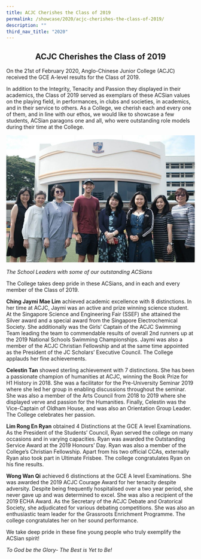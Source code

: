 ```yaml
---
title: ACJC Cherishes the Class of 2019
permalink: /showcase/2020/acjc-cherishes-the-class-of-2019/
description: ""
third_nav_title: "2020"
---
```

## <center> ACJC Cherishes the Class of 2019 </center>

On the 21st of February 2020, Anglo-Chinese Junior College (ACJC) received the GCE A-level results for the Class of 2019.

  

In addition to the Integrity, Tenacity and Passion they displayed in their academics, the Class of 2019 served as exemplars of these ACSian values on the playing field, in performances, in clubs and societies, in academics, and in their service to others. As a College, we cherish each and every one of them, and in line with our ethos, we would like to showcase a few students, ACSian paragons one and all, who were outstanding role models during their time at the College.

![](/images/results%204.jpeg)

_The School Leaders with some of our outstanding ACSians_

The College takes deep pride in these ACSians, and in each and every member of the Class of 2019.

  

**Ching Jaymi Mae Lim**&nbsp;achieved academic excellence with 8 distinctions. In her time at ACJC, Jaymi was an active and prize winning science student. At the Singapore Science and Engineering Fair (SSEF) she attained the Silver award and a special award from the Singapore Electrochemical Society. She additionally was the Girls’ Captain of the ACJC Swimming Team leading the team to commendable results of overall 2nd runners up at the 2019 National Schools Swimming Championships. Jaymi was also a member of the ACJC Christian Fellowship and at the same time appointed as the President of the JC Scholars’ Executive Council. The College applauds her fine achievements.

  

**Celestin Tan**&nbsp;showed sterling achievement with 7 distinctions. She has been a passionate champion of humanities at ACJC, winning the Book Prize for H1 History in 2018. She was a facilitator for the Pre-University Seminar 2019 where she led her group in enabling discussions throughout the seminar. She was also a member of the Arts Council from 2018 to 2019 where she displayed verve and passion for the Humanities. Finally, Celestin was the Vice-Captain of Oldham House, and was also an Orientation Group Leader. The College celebrates her passion.

  

**Lim Rong En Ryan**&nbsp;obtained 4 Distinctions at the GCE A level Examinations. As the President of the Students’ Council, Ryan served the college on many occasions and in varying capacities. Ryan was awarded the Outstanding Service Award at the 2019 Honours’ Day. Ryan was also a member of the College’s Christian Fellowship. Apart from his two official CCAs, externally Ryan also took part in Ultimate Frisbee. The college congratulates Ryan on his fine results.

  

**Wong Wan Qi**&nbsp;achieved 6 distinctions at the GCE A level Examinations. She was awarded the 2019 ACJC Courage Award for her tenacity despite adversity. Despite being frequently hospitalised over a two year period, she never gave up and was determined to excel. She was also a recipient of the 2019 ECHA Award. As the Secretary of the ACJC Debate and Oratorical Society, she adjudicated for various debating competitions. She was also an enthusiastic team leader for the Grassroots Enrichment Programme. The college congratulates her on her sound performance.

  

We take deep pride in these fine young people who truly exemplify the ACSian spirit!

  

_To God be the Glory- The Best is Yet to Be!_